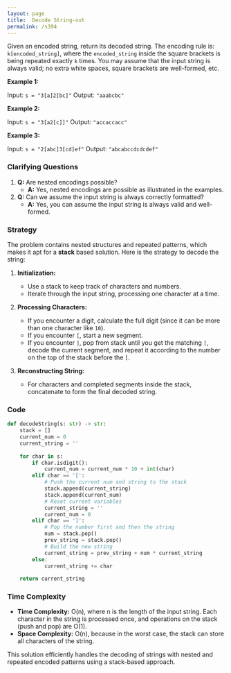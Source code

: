 ```yaml
---
layout: page
title:  Decode String-out
permalink: /s394
---
```

Given an encoded string, return its decoded string. The encoding rule is: `k[encoded_string]`, where the `encoded_string` inside the square brackets is being repeated exactly `k` times. You may assume that the input string is always valid; no extra white spaces, square brackets are well-formed, etc.

**Example 1:**

Input: `s = "3[a]2[bc]"`
Output: `"aaabcbc"`

**Example 2:**

Input: `s = "3[a2[c]]"`
Output: `"accaccacc"`

**Example 3:**

Input: `s = "2[abc]3[cd]ef"`
Output: `"abcabccdcdcdef"`

### Clarifying Questions
1. **Q:** Are nested encodings possible?
   - **A:** Yes, nested encodings are possible as illustrated in the examples.
2. **Q:** Can we assume the input string is always correctly formatted?
   - **A:** Yes, you can assume the input string is always valid and well-formed.

### Strategy
The problem contains nested structures and repeated patterns, which makes it apt for a **stack** based solution. Here is the strategy to decode the string:

1. **Initialization:**
   - Use a stack to keep track of characters and numbers.
   - Iterate through the input string, processing one character at a time.

2. **Processing Characters:**
   - If you encounter a digit, calculate the full digit (since it can be more than one character like `10`).
   - If you encounter `[`, start a new segment.
   - If you encounter `]`, pop from stack until you get the matching `[`, decode the current segment, and repeat it according to the number on the top of the stack before the `[`.

3. **Reconstructing String:**
   - For characters and completed segments inside the stack, concatenate to form the final decoded string.

### Code
```python
def decodeString(s: str) -> str:
    stack = []
    current_num = 0
    current_string = ''
    
    for char in s:
        if char.isdigit():
            current_num = current_num * 10 + int(char)
        elif char == '[':
            # Push the current num and string to the stack
            stack.append(current_string)
            stack.append(current_num)
            # Reset current variables
            current_string = ''
            current_num = 0
        elif char == ']':
            # Pop the number first and then the string
            num = stack.pop()
            prev_string = stack.pop()
            # Build the new string
            current_string = prev_string + num * current_string
        else:
            current_string += char
            
    return current_string
```

### Time Complexity
- **Time Complexity:** O(n), where n is the length of the input string. Each character in the string is processed once, and operations on the stack (push and pop) are O(1).
- **Space Complexity:** O(n), because in the worst case, the stack can store all characters of the string.

This solution efficiently handles the decoding of strings with nested and repeated encoded patterns using a stack-based approach.